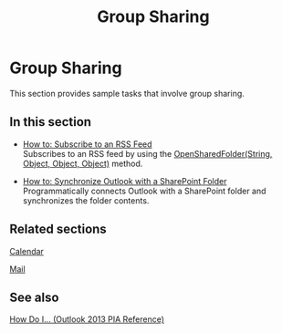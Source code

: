 ﻿---
title: Group Sharing
TOCTitle: Group Sharing
ms:assetid: ac13adbf-51ff-4ff8-ba27-1bd86501bd7f
ms:mtpsurl: https://msdn.microsoft.com/en-us/library/Ff424475(v=office.15)
ms:contentKeyID: 55119851
ms.date: 07/24/2014
mtps_version: v=office.15
---

# Group Sharing

This section provides sample tasks that involve group sharing.

## In this section

  - [How to: Subscribe to an RSS Feed](how-to-subscribe-to-an-rss-feed.md)  
    Subscribes to an RSS feed by using the [OpenSharedFolder(String, Object, Object, Object)](https://msdn.microsoft.com/en-us/library/bb610157\(v=office.15\)) method.

  - [How to: Synchronize Outlook with a SharePoint Folder](how-to-synchronize-outlook-with-a-sharepoint-folder.md)  
    Programmatically connects Outlook with a SharePoint folder and synchronizes the folder contents.

## Related sections

[Calendar](calendar.md)

[Mail](mail.md)

## See also



[How Do I... (Outlook 2013 PIA Reference)](how-do-i-outlook-2013-pia-reference.md)


